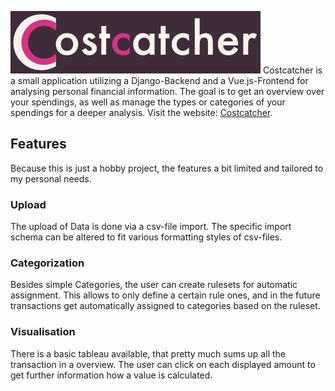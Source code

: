 ![Costcatcher Logo](https://github.com/codingBeanie/CostCatcher/blob/main/frontend-vue/src/assets/costcatcher_logo_prim.webp)
Costcatcher is a small application utilizing a Django-Backend and a Vue.js-Frontend for analysing personal financial information. The goal is to get an overview over your spendings, as well as manage the types or categories of your spendings for a deeper analysis.
Visit the website: [Costcatcher](costcatcher.cbeanie.com).

## Features
Because this is just a hobby project, the features a bit limited and tailored to my personal needs.

### Upload
The upload of Data is done via a csv-file import. The specific import schema can be altered to fit various formatting styles of csv-files. 

### Categorization
Besides simple Categories, the user can create rulesets for automatic assignment. This allows to only define a certain rule ones, and in the future transactions get automatically assigned to categories based on the ruleset.

### Visualisation
There is a basic tableau available, that pretty much sums up all the transaction in a overview. The user can click on each displayed amount to get further information how a value is calculated.
